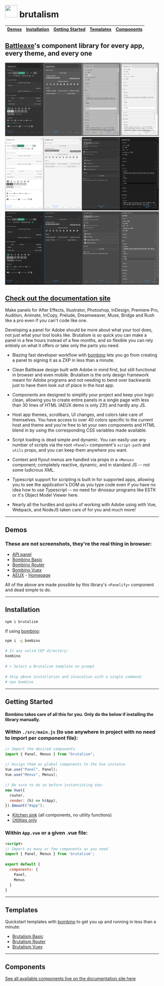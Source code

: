 # <a href="https://www.battleaxe.co/"><img src="https://avatars2.githubusercontent.com/u/60149336?s=200&v=4" width="40" height="40"/></a> brutalism

| [Demos](#demos) | [Installation](#installation) | [Getting Started](#getting-started) | [Templates](#templates) | [Components](#components) |
| --------------- | :---------------------------: | :---------------------------------: | :---------------------: | :-----------------------: |


## [Battleaxe](https://www.battleaxe.co/)'s component library for every app, every theme, and every one

![](./previews/ILSTsample.png)
![](./previews/FLPRsample.png)
![](./previews/AEFTsample.png)

## [Check out the documentation site](https://battleaxe.dev/brutalism-docs/)

Make panels for After Effects, Illustrator, Photoshop, InDesign, Premiere Pro, Audition, Animate, InCopy, Prelude, Dreamweaver, Muse, Bridge and Rush like a pro even if you can't code like one.

Developing a panel for Adobe should be more about what your tool does, not just what your tool looks like. Brutalism is so quick you can make a panel in a few hours instead of a few months, and so flexible you can rely entirely on what it offers or take only the parts you need:

- Blazing fast developer workflow with [bombino](https://github.com/Inventsable/bombino) lets you go from creating a panel to signing it as a ZXP in less than a minute.
- Clean Battleaxe design built with Adobe in mind first, but still functional in browser and even mobile. Brutalism is the only design framework meant for Adobe programs and not needing to bend over backwards just to have them look out of place in the host app.
- Components are designed to simplify your project and keep your logic clean, allowing you to create entire panels in a single page with less than 30 lines of HTML (AEUX demo is only 23!) and hardly any JS.
- Host app themes, scrollbars, UI changes, and colors take care of themselves. You have access to over 40 colors specific to the current host and theme and you're free to let your own components and HTML blend in by using the corresponding CSS variables made available.
- Script loading is dead simple and dynamic. You can easily use any number of scripts via the root `<Panel>` component's `script-path` and `utils` props, and you can keep them anywhere you want.
- Context and flyout menus are handled via props in a `<Menus>` component; completely reactive, dynamic, and in standard JS -- not some ludicrous XML.
- Typescript support for scripting is built in for supported apps, allowing you to see the application's DOM as you type code even if you have no idea how to use Typescript -- no need for dinosaur programs like ESTK or it's Object Model Viewer here.

- Nearly all the hurdles and quirks of working with Adobe using with Vue, Webpack, and NodeJS taken care of for you and much more!

---

## Demos

### These are not screenshots, they're the real thing in browser:

- [API panel](https://brutalism.netlify.app/#/)
- [Bombino Basic](https://brutalism.netlify.app/#/basic)
- [Bombino Router](https://brutalism.netlify.app/#/router)
- [Bombino Vuex](https://brutalism.netlify.app/#/vuex)
- [AEUX](https://hungry-goldstine-0c6a71.netlify.com/#/) - [Homepage](https://aeux.io)

All of the above are made possible by this library's `<Panelify>` component and dead simple to do.

---

## Installation

```bash
npm i brutalism
```

If using [bombino](https://github.com/Inventsable/bombino):

```bash
npm i -g bombino

# In any valid CEP directory:
bombino

# > Select a Brutalism template on prompt

# Skip above installation and invocation with a single command:
# npx bombino
```

---

## Getting Started

#### Bombino takes care of all this for you. Only do the below if installing the library manually.

### Within `./src/main.js` (to use anywhere in project with no need to import per component file):

```js
// Import the desired components
import { Panel, Menus } from "brutalism";

// Assign them as global components to the Vue instance
Vue.use("Panel", Panel);
Vue.use("Menus", Menus);

// Be sure to do so before instantiating Vue:
new Vue({
  router,
  render: (h) => h(App),
}).$mount("#app");
```

- [Kitchen sink](./examples/KitchenSink.js) (all components, no utility functions)
- [Utilities only](./examples/Utilities.js)

### Within `App.vue` or a given .vue file:

```html
<script>
// Import as many or few components as you need
import { Panel, Menus } from 'brutalism';

export default {
  components: {
    Panel,
    Menus
  }
}
```

---

## Templates

Quickstart templates with [bombino](https://github.com/Inventsable/bombino) to get you up and running in less than a minute:

- [Brutalism Basic](https://github.com/battleaxedotco/bombino-brutalism-basic)
- [Brutalism Router](https://github.com/battleaxedotco/bombino-brutalism-router)
- [Brutalism Vuex](https://github.com/battleaxedotco/bombino-brutalism-vuex)

---

## Components

[See all available components live on the documentation site here](https://battleaxe.dev/brutalism-docs/)
